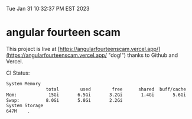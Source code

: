 Tue Jan 31 10:32:37 PM EST 2023

# angular fourteen scam


This project is live at [https://angularfourteenscam.vercel.app/](https://angularfourteenscam.vercel.app/ "dog!") thanks to Github and Vercel.

CI Status: 

```bash
System Memory
               total        used        free      shared  buff/cache   available
Mem:            15Gi       6.5Gi       3.2Gi       1.4Gi       5.6Gi       7.0Gi
Swap:          8.0Gi       5.8Gi       2.2Gi
System Storage
647M	.
```
